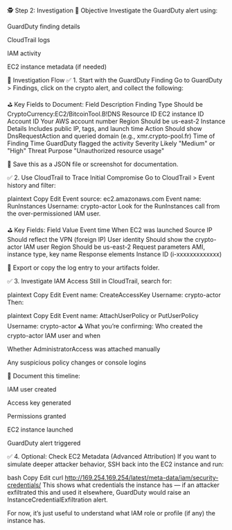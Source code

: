 🕵️ Step 2: Investigation
🎯 Objective
Investigate the GuardDuty alert using:

GuardDuty finding details

CloudTrail logs

IAM activity

EC2 instance metadata (if needed)

🧭 Investigation Flow
✅ 1. Start with the GuardDuty Finding
Go to GuardDuty > Findings, click on the crypto alert, and collect the following:

⛳ Key Fields to Document:
Field	Description
Finding Type	Should be CryptoCurrency:EC2/BitcoinTool.B!DNS
Resource ID	EC2 instance ID
Account ID	Your AWS account number
Region	Should be us-east-2
Instance Details	Includes public IP, tags, and launch time
Action	Should show DnsRequestAction and queried domain (e.g., xmr.crypto-pool.fr)
Time of Finding	Time GuardDuty flagged the activity
Severity	Likely "Medium" or "High"
Threat Purpose	"Unauthorized resource usage"

📝 Save this as a JSON file or screenshot for documentation.

✅ 2. Use CloudTrail to Trace Initial Compromise
Go to CloudTrail > Event history and filter:

plaintext
Copy
Edit
Event source: ec2.amazonaws.com
Event name: RunInstances
Username: crypto-actor
Look for the RunInstances call from the over-permissioned IAM user.

⛳ Key Fields:
Field	Value
Event time	When EC2 was launched
Source IP	Should reflect the VPN (foreign IP)
User identity	Should show the crypto-actor IAM user
Region	Should be us-east-2
Request parameters	AMI, instance type, key name
Response elements	Instance ID (i-xxxxxxxxxxxxx)

📝 Export or copy the log entry to your artifacts folder.

✅ 3. Investigate IAM Access
Still in CloudTrail, search for:

plaintext
Copy
Edit
Event name: CreateAccessKey
Username: crypto-actor
Then:

plaintext
Copy
Edit
Event name: AttachUserPolicy or PutUserPolicy
Username: crypto-actor
⛳ What you’re confirming:
Who created the crypto-actor IAM user and when

Whether AdministratorAccess was attached manually

Any suspicious policy changes or console logins

📝 Document this timeline:

IAM user created

Access key generated

Permissions granted

EC2 instance launched

GuardDuty alert triggered

✅ 4. Optional: Check EC2 Metadata (Advanced Attribution)
If you want to simulate deeper attacker behavior, SSH back into the EC2 instance and run:

bash
Copy
Edit
curl http://169.254.169.254/latest/meta-data/iam/security-credentials/
This shows what credentials the instance has — if an attacker exfiltrated this and used it elsewhere, GuardDuty would raise an InstanceCredentialExfiltration alert.

For now, it’s just useful to understand what IAM role or profile (if any) the instance has.
